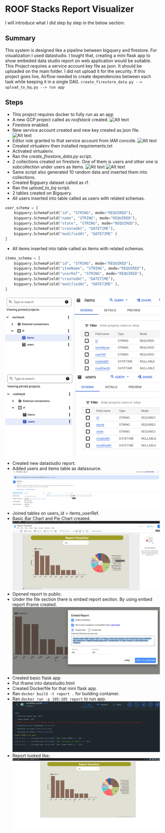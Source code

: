# ROOF Stacks Report Visualizer #  

I will introduce what I did step by step in the below section:

## Summary ##

This system is designed like a pipeline between bigquery and firestore. For visualization I used datastudio. I tought that, creating a mini flask app to show embeded data studio report on web application would be suitable. 
This Project requires a service account key file as json. It should be uploaded on the main folder. I did not upload it for the security. 
If this project goes live, Airflow needed to create dependencies between each task while keeping it in a single DAG.
```create_firestore_data.py --> upload_to_bq.py --> run app```

## Steps ##
* This project requires docker to fully run as an app
* A new GCP project called as *roofstack* created.
![Alt text](images/gcp_project.png?raw=true)
* Firestore enabled.
* New service account created and new key created as json file.
![Alt text](images/service_key.png?raw=true)
* Editor role granted to that service account from IAM concole.
![Alt text](images/service_as_user.png?raw=true)
* Created virtualenv then installed requirements.txt
* Activated virtualenv.
* Ran the *create_firestore_data.py* script.
* 2 collections created on firestore. One of them is users and other one is subcollection under users as items.
![Alt text](images/firestore_collections.png?raw=true)
![Alt text](images/firestore_items.png?raw=true)
* Same script also generated 10 random data and inserted them into collections.
* Created Bigquery dataset called as rf.
* Ran the *upload_to_bq* script.
* 2 tables created on Bigquery.
* All users inserted into table called as users with related schemas.
```python
user_schema = [
    bigquery.SchemaField("id", "STRING", mode="REQUIRED"),
    bigquery.SchemaField("name", "STRING", mode="REQUIRED"),
    bigquery.SchemaField("state", "STRING", mode="REQUIRED"),
    bigquery.SchemaField("createdAt", "DATETIME"),
    bigquery.SchemaField("modifiedAt", "DATETIME" )
]
  ```
* All items inserted into table called as items with related schemas.
```python
items_schema = [
    bigquery.SchemaField("id", "STRING", mode="REQUIRED"),
    bigquery.SchemaField("itemName", "STRING", mode="REQUIRED"),
    bigquery.SchemaField("userRef", "STRING", mode="REQUIRED"),
    bigquery.SchemaField("createdAt", "DATETIME"),
    bigquery.SchemaField("modifiedAt", "DATETIME" ),
]
  ```
![Alt text](images/bq_items.png?raw=true)
![Alt text](images/bq_users.png?raw=true)
* Created new datastudio report.
* Added users and items table as datasource.
![Alt text](images/bq_to_ds.png?raw=true)
* Joined tables on users_id = items_userRef.
* Basic Bar Chart and Pie Chart created.
![Alt text](images/datastudio_report.png?raw=true)
* Opened report to public.
* Under the file section there is embed report section. By using embed report iframe created.
![Alt text](images/embed_report.png?raw=true)
* Created basic flask app
* Put iframe into datastudio.html
* Created Dockerfile for that mini flask app.
* Ran ```docker build -t report .``` for building container.
* Ran ```docker run -p 105:105 report``` to run app.
![Alt text](images/docker_concole.png?raw=true)
* Report looked like;
![Alt text](images/flask_datastudio.png?raw=true "Flask Web Page")

